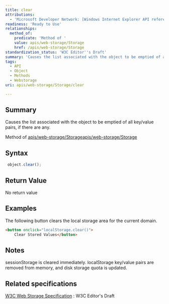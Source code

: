 ```yaml
---
title: clear
attributions:
  - 'Microsoft Developer Network: [Windows Internet Explorer API reference Article](http://msdn.microsoft.com/en-us/library/ie/hh828809%28v=vs.85%29.aspx)'
readiness: 'Ready to Use'
relationships:
  method_of:
    predicate: 'Method of '
    value: apis/web-storage/Storage
    href: /apis/web-storage/Storage
standardization_status: 'W3C Editor''s Draft'
summary: 'Causes the list associated with the object to be emptied of all key/value pairs, if there are any.'
tags:
  - API
  - Object
  - Methods
  - Webstorage
uri: apis/web-storage/Storage/clear

---
```

## <span>Summary</span>

Causes the list associated with the object to be emptied of all key/value pairs, if there are any.

Method of [apis/web-storage/Storage](/apis/web-storage/Storage)[apis/web-storage/Storage](/apis/web-storage/Storage)

## <span>Syntax</span>

``` js
 object.clear();
```

## <span>Return Value</span>

No return value

## <span>Examples</span>

The following button clears the local storage area for the current domain.

``` html
<button onclick="localStorage.clear()">
    Clear Stored Values</button>
```

## <span>Notes</span>

sessionStorage is cleared immediately. localStorage key/value pairs are removed from memory, and disk storage quota is updated.

## <span>Related specifications</span>

[W3C Web Storage Specification](http://dev.w3.org/html5/webstorage)
:   W3C Editor's Draft
